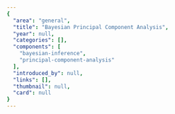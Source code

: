 ```yaml
---
{
  "area": "general",
  "title": "Bayesian Principal Component Analysis",
  "year": null,
  "categories": [],
  "components": [
    "bayesian-inference",
    "principal-component-analysis"
  ],
  "introduced_by": null,
  "links": [],
  "thumbnail": null,
  "card": null
}
---
```



